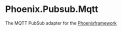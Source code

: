 # Phoenix.Pubsub.Mqtt

The MQTT PubSub adapter for the [Phoenixframework](http://www.phoenixframework.org)
